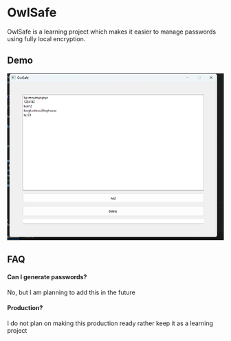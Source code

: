 # OwlSafe
OwlSafe is a learning project which makes it easier to manage passwords using fully local encryption.

## Demo

![OwlSafe GUI](https://github.com/OwlWorksInnovations/OwlSafe/blob/master/screenshot/Screenshot%202025-09-02%20170907.png)

## FAQ

#### Can I generate passwords?

No, but I am planning to add this in the future

#### Production?

I do not plan on making this production ready rather keep it as a learning project

